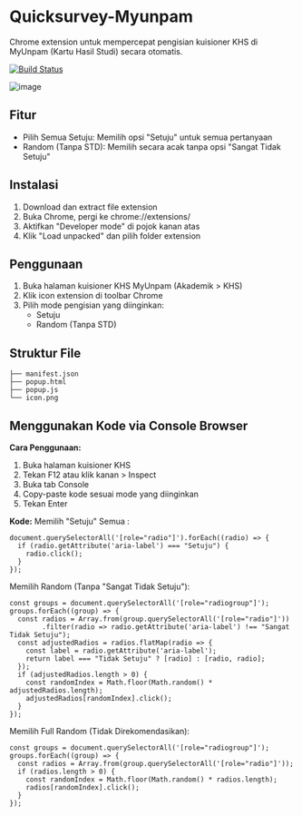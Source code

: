 

# Quicksurvey-Myunpam
Chrome extension untuk mempercepat pengisian kuisioner KHS di MyUnpam (Kartu Hasil Studi) secara otomatis.

[![Build Status](https://travis-ci.org/joemccann/dillinger.svg?branch=master)](https://travis-ci.org/joemccann/dillinger)

![image](https://github.com/user-attachments/assets/61b82de1-09c0-45bc-8196-3813c6c939af)



## Fitur
- Pilih Semua Setuju: Memilih opsi "Setuju" untuk semua pertanyaan
- Random (Tanpa STD): Memilih secara acak tanpa opsi "Sangat Tidak Setuju"

## Instalasi
1. Download dan extract file extension
2. Buka Chrome, pergi ke chrome://extensions/
3. Aktifkan "Developer mode" di pojok kanan atas
4. Klik "Load unpacked" dan pilih folder extension

## Penggunaan
1. Buka halaman kuisioner KHS MyUnpam (Akademik > KHS)
2. Klik icon extension di toolbar Chrome
3. Pilih mode pengisian yang diinginkan:
   - Setuju
   - Random (Tanpa STD)

## Struktur File
```
├── manifest.json
├── popup.html
├── popup.js
└── icon.png
```

## Menggunakan Kode via Console Browser
**Cara Penggunaan:**
1. Buka halaman kuisioner KHS
2. Tekan F12 atau klik kanan > Inspect
3. Buka tab Console
4. Copy-paste kode sesuai mode yang diinginkan
5. Tekan Enter

**Kode:**
Memilih "Setuju" Semua :
```
document.querySelectorAll('[role="radio"]').forEach((radio) => {
  if (radio.getAttribute('aria-label') === "Setuju") {
    radio.click();
  }
});
```

Memilih Random (Tanpa "Sangat Tidak Setuju"):
```
const groups = document.querySelectorAll('[role="radiogroup"]');
groups.forEach((group) => {
  const radios = Array.from(group.querySelectorAll('[role="radio"]'))
        .filter(radio => radio.getAttribute('aria-label') !== "Sangat Tidak Setuju");
  const adjustedRadios = radios.flatMap(radio => {
    const label = radio.getAttribute('aria-label');
    return label === "Tidak Setuju" ? [radio] : [radio, radio]; 
  });
  if (adjustedRadios.length > 0) {
    const randomIndex = Math.floor(Math.random() * adjustedRadios.length);
    adjustedRadios[randomIndex].click();
  }
});
```

Memilih Full Random (Tidak Direkomendasikan):
```
const groups = document.querySelectorAll('[role="radiogroup"]'); 
groups.forEach((group) => {
  const radios = Array.from(group.querySelectorAll('[role="radio"]')); 
  if (radios.length > 0) {
    const randomIndex = Math.floor(Math.random() * radios.length); 
    radios[randomIndex].click();
  }
});
```
